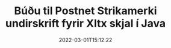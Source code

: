 ---
############################# Static ############################
layout: "auto-gen-signature"
date: 2022-03-01T15:12:22
draft: false
operation: Sign
signaturetype: Barcode
codetype: Postnet
fileformat: Xltx
productName: Java
lang: is
productCode: java
otherformats: pdf doc docx docm dot dotm dotx odt ott rtf xls xlsx xlsm xlsb csv ods ots xltx xltm ppt pptx pps ppsx odp otp potx potm pptm ppsm png jpg bmp gif tiff svg webp wmf
breadcrumb: Put  Barcode signature on Xltx for Java

############################# Head ############################
head_title: "eSign Xltx skjal með Postnet Strikamerki í Java"
head_description: "Búðu til Postnet Strikamerki undirskrift og settu hana á Xltx skjal með Java með því að nota nokkrar línur af kóða. Notaðu GroupDocs Document Signature API til að undirrita ýmis skráarsnið."

############################# Header ############################
title: "Búðu til Postnet Strikamerki undirskrift fyrir Xltx skjal í Java"
description: "eSignaðu Xltx viðskiptaskjölin þín með Postnet Strikamerki. Búðu til Strikamerki undirskrift fljótt og auðveldlega með nokkrum línum af kóða til að setja upp undirskriftarmöguleika."
bg_image: "https://cms.admin.containerize.com/templates/aspose/App_Themes/V3/images/bg/header1.png"
bg_overlay: false
button:
    enable: true

############################# SubMenu ############################
submenu:
    enable: true

    left:
        img_alt: "GroupDocs.Signature for Java"
        image: "https://cms.admin.containerize.com/templates/groupdocs/images/product-logos/90x90-noborder/groupdocs-signature-java.png"
        product: "GroupDocs.Signature"
        platform: "Java"



############################# About ############################
about:
    enable: true
    title: "Um GroupDocs.Signature for Java Strikamerki undirskriftarforritaskil."
    content: |
        [GroupDocs.Signature for Java](https://products.groupdocs.com/signature/java/) er fljótlegt og auðvelt forritaskil til að stjórna rafrænni undirskrift skjala með því að nota Strikamerki eins og UPCA, UPCE, EAN13, EAN14, Code39, Code39Extended, Code128, Codabar, Postnet, ISBN , ITF14 og margir aðrir. Viðskiptavinir geta auðveldlega búið til Strikamerki með nauðsynlegum texta og sett þá á PDF, Microsoft Office Words Documents, Microsoft Office Excel vinnubækur, MS PowerPoint kynningar, Adobe Photoshop skrár og ýmis myndsnið. Strikamerki sem sett eru í skjöl er hægt að uppfæra, leita, staðfesta, eyða eða forskoða annað hvort. Þar að auki er aðlögun strikamerkja studd.
    

############################# Steps ############################
steps:
    enable: true
    title_left: "Skref til að undirrita Xltx með Barcode í Java"
    content_left: |
        [GroupDocs.Signature for Java](https://products.groupdocs.com/signature/java/) veitir möguleika á að undirrita Xltx skjöl með Barcode undirskrift fljótt og auðveldlega.
        
        * Búðu til tilvik af Signature class sem gefur upp Xltx skrá sem á að undirrita sem slóð eða minnisstraum
        * Upphafðu SignOptions flokkinn og stilltu öll umbeðin gögn.
        * Kallaðu á Signature.Sign() aðferðina sem sendir úttak Xltx skrá eða minnisstraum

    title_right: " kerfis kröfur"
    content_right: |
        GroupDocs.Signature for Java eru studd á öllum helstu kerfum og stýrikerfum. Áður en þú keyrir kóðann hér að neðan skaltu ganga úr skugga um að þú hafir eftirfarandi forsendur uppsettar á kerfinu þínu.

        * Stýrikerfi: Microsoft Windows, Linux, MacOS
        * Þróunarumhverfi: NetBeans, Intellij IDEA, Eclipse, etc.
        * Java runtime: J2SE 6.0 and above
        * Fáðu nýjasta GroupDocs.Signature for Java frá [Maven](https://repository.groupdocs.com/webapp/#/artifacts/browse/tree/General/repo/com/groupdocs/groupdocs-signature)
         
    code: |
        ```java    
                
        // Set up input Xltx file
        String filePath = "input.xltx";
        // Set up output file
        String outputFilePath = "output.xltx";

        // Instantiate Signature for input file
        Signature signature = new Signature(filePath);

        // create barcode option with predefined barcode text
        BarcodeSignOptions options = new BarcodeSignOptions("John Smith");

        // setup Barcode encoding type
        options.setEncodeType(BarcodeTypes.Postnet);

        // set signature position
        options.setLeft(50);
        options.setTop(50);
        options.setWidth(200);
        options.setHeight(50);

        // sign Xltx document
        SignResult result = signature.sign(outputFilePath, options);

        ```

############################# Demos ############################
demos:
    enable: true
    title: "Undirritar Xltx skjöl með Barcode lifandi kynningu"
    content: |
       Skrifaðu undir Xltx skrána með ýmsum undirskriftum núna með því að fara á [GroupDocs.Signature App](https://products.groupdocs.app/signature/family) vefsíðuna. Ókeypis kynning á netinu bíður þín.

        
############################# About Formats ############################
about_formats:
    enable: true
    format:
        # format loop
        - icon: "fas fa-barcode"
          title: "About Postnet Barcode"
          content: |
            POSTNET (Postal Numeric Encoding Technique) er strikamerki sem er notað af póstþjónustu Bandaríkjanna til að aðstoða við að beina pósti.
          characterset: |
             Tölustafir (0-9).
          textcapacity: |
             Allt að 11 stafir.
          image: |
             iVBORw0KGgoAAAANSUhEUgAAACcAAAAjCAYAAAAXMhMjAAAAAXNSR0IArs4c6QAAAARnQU1BAACxjwv8YQUAAAAJcEhZcwAADsMAAA7DAcdvqGQAAACeSURBVFhH7c7BCkMxEELR/P9Pp1LoRrCXpi4Cbw5kIRKZtS82x52a407Ncae+HrfWer8Pyr+i/3NcQv/nuIT+z3EJ/X/Ocf9mlxuhsXZ2uREaa2eXG6Gxdna5ERprZ5cbobF2drkRGmtnlxuhsXZ2uREaa2eXG6Gxdna5ERprZ5cbobF2drkRGmtnlxuhsXZ2ubnAHHdqjjt18XF7vwDevzbHqsQWPwAAAABJRU5ErkJggg==

          link: ""

############################# More Formats ############################
more_formats:
    enable: true
    title: "Aðrar studdar Barcode undirskriftir fyrir Java"
    content: |
        "Þú getur líka skrifað undir Xltx með öðrum undirskriftartegundum. Vinsamlegast skoðaðu listann hér að neðan."
    format: 
        
       
back_to_top:
    enable: true
---